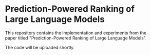 # Prediction-Powered Ranking of Large Language Models

This repository contains the implementation and experiments from the paper titled "Prediction-Powered Ranking of Large Language Models".

The code will be uploaded shortly.

